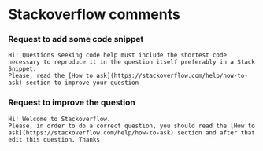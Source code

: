 # Stackoverflow comments

### Request to add some code snippet
```
Hi! Questions seeking code help must include the shortest code necessary to reproduce it in the question itself preferably in a Stack Snippet. 
Please, read the [How to ask](https://stackoverflow.com/help/how-to-ask) section to improve your question
```

### Request to improve the question
```
Hi! Welcome to Stackoverflow. 
Please, in order to do a correct question, you should read the [How to ask](https://stackoverflow.com/help/how-to-ask) section and after that edit this question. Thanks
```
